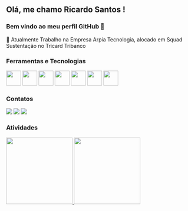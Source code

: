 ## Olá, me chamo Ricardo Santos ! 
### Bem vindo ao meu perfil GitHub 👋

:department_store: Atualmente Trabalho na Empresa Arpia Tecnologia, alocado em Squad Sustentação no Tricard Tribanco

### Ferramentas e Tecnologias
<img src="https://cdn.jsdelivr.net/gh/devicons/devicon/icons/git/git-original.svg" height="40"/>     <img src="https://cdn.jsdelivr.net/gh/devicons/devicon/icons/angularjs/angularjs-original.svg" height="40" />     <img src="https://cdn.jsdelivr.net/gh/devicons/devicon/icons/javascript/javascript-original.svg" height="40" />     <img src="https://cdn.jsdelivr.net/gh/devicons/devicon/icons/nextjs/nextjs-original.svg" height="40"/>     <img src="https://cdn.jsdelivr.net/gh/devicons/devicon/icons/django/django-plain.svg" height="40" />     <img src="https://cdn.jsdelivr.net/gh/devicons/devicon/icons/laravel/laravel-plain.svg" height="40" />       <img src="https://cdn.jsdelivr.net/gh/devicons/devicon/icons/php/php-original.svg" height="40" />    


### Contatos
<div>
<a href="https://www.instagram.com/richard.santos.31105/" target="_blank"><img src="https://img.shields.io/badge/-Instagram-%23E4405F?style=for-the-badge&logo=instagram&logoColor=white" target="_blank"></a>
<a href = "mailto:richard7santos@hotmail"><img src="https://img.shields.io/badge/Gmail-D14836?style=for-the-badge&logo=gmail&logoColor=white" target="_blank"></a>
<a href="https://www.linkedin.com/in/ricardojsantos1/" target="_blank"><img src="https://img.shields.io/badge/-LinkedIn-%230077B5?style=for-the-badge&logo=linkedin&logoColor=white" target="_blank"></a>   
</div>

### Atividades
<div>
<a href="https://github.com/richard7santos">
<img height="180em" src="https://github-readme-stats.vercel.app/api/top-langs/?username=richard7santos&layout=compact&langs_count=7&theme=dracula"/>
<img height="180em" src="https://github-readme-stats.vercel.app/api?username=richard7santos&show_icons=true&theme=dracula&include_all_commits=true&count_private=true"/>
</div>
